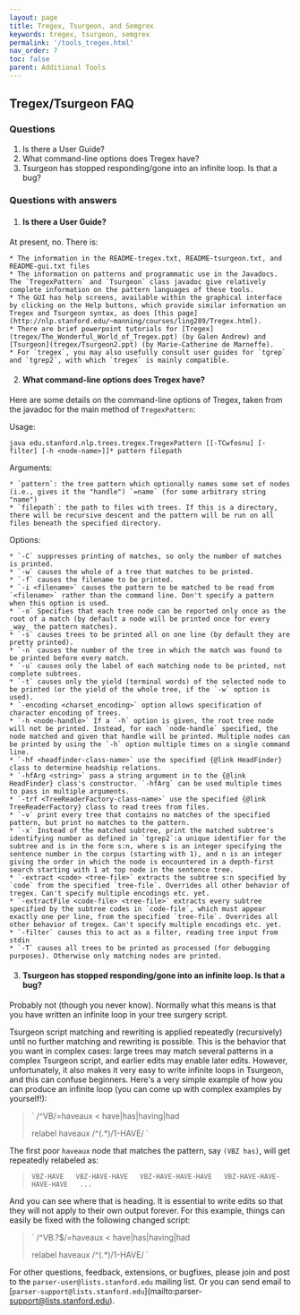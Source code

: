 ```yaml
---
layout: page
title: Tregex, Tsurgeon, and Semgrex
keywords: tregex, tsurgeon, semgrex
permalink: '/tools_tregex.html'
nav_order: 7
toc: false
parent: Additional Tools
---
```


## Tregex/Tsurgeon FAQ

### Questions

  1. Is there a User Guide?
  2. What command-line options does Tregex have?
  3. Tsurgeon has stopped responding/gone into an infinite loop. Is that a bug?

### Questions with answers

  1. #### Is there a User Guide?

At present, no. There is:

    * The information in the README-tregex.txt, README-tsurgeon.txt, and README-gui.txt files
    * The information on patterns and programmatic use in the Javadocs. The `TregexPattern` and `Tsurgeon` class javadoc give relatively complete information on the pattern languages of these tools.
    * The GUI has help screens, available within the graphical interface by clicking on the Help buttons, which provide similar information on Tregex and Tsurgeon syntax, as does [this page](http://nlp.stanford.edu/~manning/courses/ling289/Tregex.html).
    * There are brief powerpoint tutorials for [Tregex](tregex/The_Wonderful_World_of_Tregex.ppt) (by Galen Andrew) and [Tsurgeon](tregex/Tsurgeon2.ppt) (by Marie-Catherine de Marneffe).
    * For `tregex`, you may also usefully consult user guides for `tgrep` and `tgrep2`, with which `tregex` is mainly compatible.
  2. #### What command-line options does Tregex have?

Here are some details on the command-line options of Tregex, taken from the
javadoc for the main method of `TregexPattern`:

Usage:  
  
` java edu.stanford.nlp.trees.tregex.TregexPattern [[-TCwfosnu] [-filter] [-h
<node-name>]]* pattern filepath `

Arguments:  

    * `pattern`: the tree pattern which optionally names some set of nodes (i.e., gives it the "handle") `=name` (for some arbitrary string "name") 
    * `filepath`: the path to files with trees. If this is a directory, there will be recursive descent and the pattern will be run on all files beneath the specified directory. 

Options:

    * `-C` suppresses printing of matches, so only the number of matches is printed. 
    * `-w` causes the whole of a tree that matches to be printed. 
    * `-f` causes the filename to be printed. 
    * `-i <filename>` causes the pattern to be matched to be read from `<filename>` rather than the command line. Don't specify a pattern when this option is used. 
    * `-o` Specifies that each tree node can be reported only once as the root of a match (by default a node will be printed once for every _way_ the pattern matches). 
    * `-s` causes trees to be printed all on one line (by default they are pretty printed). 
    * `-n` causes the number of the tree in which the match was found to be printed before every match. 
    * `-u` causes only the label of each matching node to be printed, not complete subtrees. 
    * `-t` causes only the yield (terminal words) of the selected node to be printed (or the yield of the whole tree, if the `-w` option is used). 
    * `-encoding <charset_encoding>` option allows specification of character encoding of trees. 
    * `-h <node-handle>` If a `-h` option is given, the root tree node will not be printed. Instead, for each `node-handle` specified, the node matched and given that handle will be printed. Multiple nodes can be printed by using the `-h` option multiple times on a single command line. 
    * `-hf <headfinder-class-name>` use the specified {@link HeadFinder} class to determine headship relations. 
    * `-hfArg <string>` pass a string argument in to the {@link HeadFinder} class's constructor. `-hfArg` can be used multiple times to pass in multiple arguments. 
    * `-trf <TreeReaderFactory-class-name>` use the specified {@link TreeReaderFactory} class to read trees from files. 
    * `-v` print every tree that contains no matches of the specified pattern, but print no matches to the pattern. 
    * `-x` Instead of the matched subtree, print the matched subtree's identifying number as defined in `tgrep2`:a unique identifier for the subtree and is in the form s:n, where s is an integer specifying the sentence number in the corpus (starting with 1), and n is an integer giving the order in which the node is encountered in a depth-first search starting with 1 at top node in the sentence tree. 
    * `-extract <code> <tree-file>` extracts the subtree s:n specified by `code` from the specified `tree-file`. Overrides all other behavior of tregex. Can't specify multiple encodings etc. yet. 
    * `-extractFile <code-file> <tree-file>` extracts every subtree specified by the subtree codes in `code-file`, which must appear exactly one per line, from the specified `tree-file`. Overrides all other behavior of tregex. Can't specify multiple encodings etc. yet. 
    * `-filter` causes this to act as a filter, reading tree input from stdin 
    * `-T` causes all trees to be printed as processed (for debugging purposes). Otherwise only matching nodes are printed. 

  3. #### Tsurgeon has stopped responding/gone into an infinite loop. Is that a bug?

Probably not (though you never know). Normally what this means is that you
have written an infinite loop in your tree surgery script.

Tsurgeon script matching and rewriting is applied repeatedly (recursively)
until no further matching and rewriting is possible. This is the behavior that
you want in complex cases: large trees may match several patterns in a complex
Tsurgeon script, and earlier edits may enable later edits. However,
unfortunately, it also makes it very easy to write infinite loops in Tsurgeon,
and this can confuse beginners. Here's a very simple example of how you can
produce an infinite loop (you can come up with complex examples by yourself!):

> ` /^VB/=haveaux < have|has|having|had  
>  
>  relabel haveaux /^(.*)$/$1-HAVE/ `

The first poor `haveaux` node that matches the pattern, say `(VBZ has)`, will
get repeatedly relabeled as:

> ` VBZ-HAVE  
>  VBZ-HAVE-HAVE  
>  VBZ-HAVE-HAVE-HAVE  
>  VBZ-HAVE-HAVE-HAVE-HAVE  
>  ... `

And you can see where that is heading. It is essential to write edits so that
they will not apply to their own output forever. For this example, things can
easily be fixed with the following changed script:

> ` /^VB.?$/=haveaux < have|has|having|had  
>  
>  relabel haveaux /^(.*)$/$1-HAVE/ `

For other questions, feedback, extensions, or bugfixes, please join and post
to the `parser-user@lists.stanford.edu` mailing list. Or you can send email to
[`parser-support@lists.stanford.edu`](mailto:parser-
support@lists.stanford.edu).

